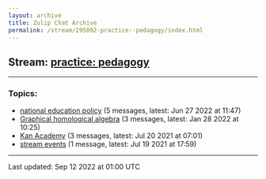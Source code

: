 ```yaml
---
layout: archive
title: Zulip Chat Archive
permalink: /stream/295092-practice:-pedagogy/index.html
---
```


## Stream: [practice: pedagogy](https://mattecapu.github.io/ct-zulip-archive/stream/295092-practice:-pedagogy/index.html)
---

### Topics:

* [national education policy](topic/topic_national.20education.20policy.html) (5 messages, latest: Jun 27 2022 at 11:47)
* [Graphical homological algebra](topic/topic_Graphical.20homological.20algebra.html) (3 messages, latest: Jan 28 2022 at 10:25)
* [Kan Academy](topic/topic_Kan.20Academy.html) (3 messages, latest: Jul 20 2021 at 07:01)
* [stream events](topic/topic_stream.20events.html) (1 message, latest: Jul 19 2021 at 17:59)

<hr><p>Last updated: Sep 12 2022 at 01:00 UTC</p>